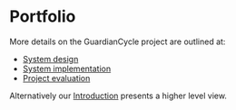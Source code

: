 # Portfolio

More details on the GuardianCycle project are outlined at: 

* [System design](system-design)
* [System implementation](system-implementation)
* [Project evaluation](project-evaluation)

Alternatively our [Introduction](https://github.com/HumphreyCurtis/GuardianCycle) presents a higher level view.


